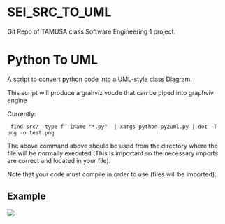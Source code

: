 # SEI_SRC_TO_UML
Git Repo of TAMUSA class Software Engineering 1 project.

# Python To UML
A script to convert python code into a UML-style class Diagram. 

This script will produce a grahviz vocde that can be piped into graphviv engine

 Currently:
 
     find src/ -type f -iname "*.py"  | xargs python py2uml.py | dot -T png -o test.png
 
 The above command above should be used from the directory where the file will be normally executed (This is important so the necessary imports are correct and located in your file).
 
 Note that your code must compile in order to use (files will be imported).
 
 ## Example 
 
![](https://raw.github.com/CrackBow/SEI_SRC_TO_UML/master/examples/example1/output.png)
